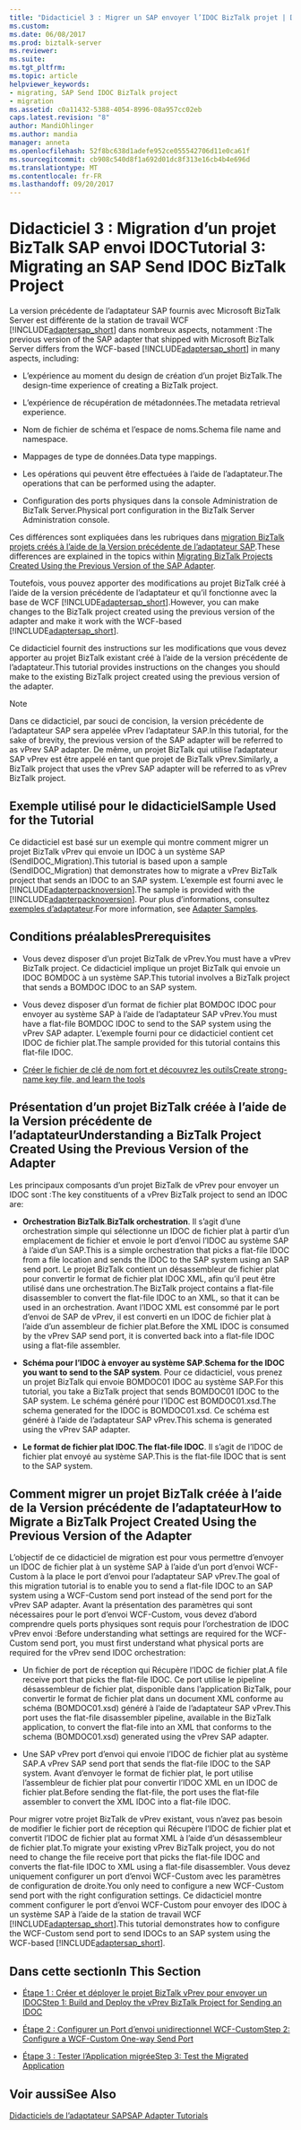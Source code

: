 ```yaml
---
title: "Didacticiel 3 : Migrer un SAP envoyer l’IDOC BizTalk projet | Documents Microsoft"
ms.custom: 
ms.date: 06/08/2017
ms.prod: biztalk-server
ms.reviewer: 
ms.suite: 
ms.tgt_pltfrm: 
ms.topic: article
helpviewer_keywords:
- migrating, SAP Send IDOC BizTalk project
- migration
ms.assetid: c0a11432-5388-4054-8996-08a957cc02eb
caps.latest.revision: "8"
author: MandiOhlinger
ms.author: mandia
manager: anneta
ms.openlocfilehash: 52f8bc638d1adefe952ce055542706d11e0ca61f
ms.sourcegitcommit: cb908c540d8f1a692d01dc8f313e16cb4b4e696d
ms.translationtype: MT
ms.contentlocale: fr-FR
ms.lasthandoff: 09/20/2017
---
```

# <a name="tutorial-3-migrating-an-sap-send-idoc-biztalk-project"></a><span data-ttu-id="50ec4-102">Didacticiel 3 : Migration d’un projet BizTalk SAP envoi IDOC</span><span class="sxs-lookup"><span data-stu-id="50ec4-102">Tutorial 3: Migrating an SAP Send IDOC BizTalk Project</span></span>
<span data-ttu-id="50ec4-103">La version précédente de l’adaptateur SAP fournis avec Microsoft BizTalk Server est différente de la station de travail WCF [!INCLUDE[adaptersap_short](../../includes/adaptersap-short-md.md)] dans nombreux aspects, notamment :</span><span class="sxs-lookup"><span data-stu-id="50ec4-103">The previous version of the SAP adapter that shipped with Microsoft BizTalk Server differs from the WCF-based [!INCLUDE[adaptersap_short](../../includes/adaptersap-short-md.md)] in many aspects, including:</span></span>  
  
-   <span data-ttu-id="50ec4-104">L’expérience au moment du design de création d’un projet BizTalk.</span><span class="sxs-lookup"><span data-stu-id="50ec4-104">The design-time experience of creating a BizTalk project.</span></span>  
  
-   <span data-ttu-id="50ec4-105">L’expérience de récupération de métadonnées.</span><span class="sxs-lookup"><span data-stu-id="50ec4-105">The metadata retrieval experience.</span></span>  
  
-   <span data-ttu-id="50ec4-106">Nom de fichier de schéma et l’espace de noms.</span><span class="sxs-lookup"><span data-stu-id="50ec4-106">Schema file name and namespace.</span></span>  
  
-   <span data-ttu-id="50ec4-107">Mappages de type de données.</span><span class="sxs-lookup"><span data-stu-id="50ec4-107">Data type mappings.</span></span>  
  
-   <span data-ttu-id="50ec4-108">Les opérations qui peuvent être effectuées à l’aide de l’adaptateur.</span><span class="sxs-lookup"><span data-stu-id="50ec4-108">The operations that can be performed using the adapter.</span></span>  
  
-   <span data-ttu-id="50ec4-109">Configuration des ports physiques dans la console Administration de BizTalk Server.</span><span class="sxs-lookup"><span data-stu-id="50ec4-109">Physical port configuration in the BizTalk Server Administration console.</span></span>  
  
 <span data-ttu-id="50ec4-110">Ces différences sont expliquées dans les rubriques dans [migration BizTalk projets créés à l’aide de la Version précédente de l’adaptateur SAP](http://msdn.microsoft.com/library/a486bac9-8952-43fd-8099-413f1491de37).</span><span class="sxs-lookup"><span data-stu-id="50ec4-110">These differences are explained in the topics within [Migrating BizTalk Projects Created Using the Previous Version of the SAP Adapter](http://msdn.microsoft.com/library/a486bac9-8952-43fd-8099-413f1491de37).</span></span>  
  
 <span data-ttu-id="50ec4-111">Toutefois, vous pouvez apporter des modifications au projet BizTalk créé à l’aide de la version précédente de l’adaptateur et qu’il fonctionne avec la base de WCF [!INCLUDE[adaptersap_short](../../includes/adaptersap-short-md.md)].</span><span class="sxs-lookup"><span data-stu-id="50ec4-111">However, you can make changes to the BizTalk project created using the previous version of the adapter and make it work with the WCF-based [!INCLUDE[adaptersap_short](../../includes/adaptersap-short-md.md)].</span></span>  
  
 <span data-ttu-id="50ec4-112">Ce didacticiel fournit des instructions sur les modifications que vous devez apporter au projet BizTalk existant créé à l’aide de la version précédente de l’adaptateur.</span><span class="sxs-lookup"><span data-stu-id="50ec4-112">This tutorial provides instructions on the changes you should make to the existing BizTalk project created using the previous version of the adapter.</span></span>  
  
> [!NOTE]
>  <span data-ttu-id="50ec4-113">Dans ce didacticiel, par souci de concision, la version précédente de l’adaptateur SAP sera appelée vPrev l’adaptateur SAP.</span><span class="sxs-lookup"><span data-stu-id="50ec4-113">In this tutorial, for the sake of brevity, the previous version of the SAP adapter will be referred to as vPrev SAP adapter.</span></span> <span data-ttu-id="50ec4-114">De même, un projet BizTalk qui utilise l’adaptateur SAP vPrev est être appelé en tant que projet de BizTalk vPrev.</span><span class="sxs-lookup"><span data-stu-id="50ec4-114">Similarly, a BizTalk project that uses the vPrev SAP adapter will be referred to as vPrev BizTalk project.</span></span>  
  
## <a name="sample-used-for-the-tutorial"></a><span data-ttu-id="50ec4-115">Exemple utilisé pour le didacticiel</span><span class="sxs-lookup"><span data-stu-id="50ec4-115">Sample Used for the Tutorial</span></span>  
 <span data-ttu-id="50ec4-116">Ce didacticiel est basé sur un exemple qui montre comment migrer un projet BizTalk vPrev qui envoie un IDOC à un système SAP (SendIDOC_Migration).</span><span class="sxs-lookup"><span data-stu-id="50ec4-116">This tutorial is based upon a sample (SendIDOC_Migration) that demonstrates how to migrate a vPrev BizTalk project that sends an IDOC to an SAP system.</span></span> <span data-ttu-id="50ec4-117">L’exemple est fourni avec le [!INCLUDE[adapterpacknoversion](../../includes/adapterpacknoversion-md.md)].</span><span class="sxs-lookup"><span data-stu-id="50ec4-117">The sample is provided with the [!INCLUDE[adapterpacknoversion](../../includes/adapterpacknoversion-md.md)].</span></span> <span data-ttu-id="50ec4-118">Pour plus d’informations, consultez [exemples d’adaptateur](../../adapters-and-accelerators/accelerator-rosettanet/adapter-samples.md).</span><span class="sxs-lookup"><span data-stu-id="50ec4-118">For more information, see [Adapter Samples](../../adapters-and-accelerators/accelerator-rosettanet/adapter-samples.md).</span></span>  
  
## <a name="prerequisites"></a><span data-ttu-id="50ec4-119">Conditions préalables</span><span class="sxs-lookup"><span data-stu-id="50ec4-119">Prerequisites</span></span>  
  
-   <span data-ttu-id="50ec4-120">Vous devez disposer d’un projet BizTalk de vPrev.</span><span class="sxs-lookup"><span data-stu-id="50ec4-120">You must have a vPrev BizTalk project.</span></span> <span data-ttu-id="50ec4-121">Ce didacticiel implique un projet BizTalk qui envoie un IDOC BOMDOC à un système SAP.</span><span class="sxs-lookup"><span data-stu-id="50ec4-121">This tutorial involves a BizTalk project that sends a BOMDOC IDOC to an SAP system.</span></span>  
  
-   <span data-ttu-id="50ec4-122">Vous devez disposer d’un format de fichier plat BOMDOC IDOC pour envoyer au système SAP à l’aide de l’adaptateur SAP vPrev.</span><span class="sxs-lookup"><span data-stu-id="50ec4-122">You must have a flat-file BOMDOC IDOC to send to the SAP system using the vPrev SAP adapter.</span></span> <span data-ttu-id="50ec4-123">L’exemple fourni pour ce didacticiel contient cet IDOC de fichier plat.</span><span class="sxs-lookup"><span data-stu-id="50ec4-123">The sample provided for this tutorial contains this flat-file IDOC.</span></span>  
  
-   [<span data-ttu-id="50ec4-124">Créer le fichier de clé de nom fort et découvrez les outils</span><span class="sxs-lookup"><span data-stu-id="50ec4-124">Create strong-name key file, and learn the tools</span></span>](../../adapters-and-accelerators/adapter-sap/prerequisites-to-create-sap-applications.md)
  
## <a name="understanding-a-biztalk-project-created-using-the-previous-version-of-the-adapter"></a><span data-ttu-id="50ec4-125">Présentation d’un projet BizTalk créée à l’aide de la Version précédente de l’adaptateur</span><span class="sxs-lookup"><span data-stu-id="50ec4-125">Understanding a BizTalk Project Created Using the Previous Version of the Adapter</span></span>  
 <span data-ttu-id="50ec4-126">Les principaux composants d’un projet BizTalk de vPrev pour envoyer un IDOC sont :</span><span class="sxs-lookup"><span data-stu-id="50ec4-126">The key constituents of a vPrev BizTalk project to send an IDOC are:</span></span>  
  
-   <span data-ttu-id="50ec4-127">**Orchestration BizTalk**.</span><span class="sxs-lookup"><span data-stu-id="50ec4-127">**BizTalk orchestration**.</span></span> <span data-ttu-id="50ec4-128">Il s’agit d’une orchestration simple qui sélectionne un IDOC de fichier plat à partir d’un emplacement de fichier et envoie le port d’envoi l’IDOC au système SAP à l’aide d’un SAP.</span><span class="sxs-lookup"><span data-stu-id="50ec4-128">This is a simple orchestration that picks a flat-file IDOC from a file location and sends the IDOC to the SAP system using an SAP send port.</span></span> <span data-ttu-id="50ec4-129">Le projet BizTalk contient un désassembleur de fichier plat pour convertir le format de fichier plat IDOC XML, afin qu’il peut être utilisé dans une orchestration.</span><span class="sxs-lookup"><span data-stu-id="50ec4-129">The BizTalk project contains a flat-file disassembler to convert the flat-file IDOC to an XML, so that it can be used in an orchestration.</span></span> <span data-ttu-id="50ec4-130">Avant l’IDOC XML est consommé par le port d’envoi de SAP de vPrev, il est converti en un IDOC de fichier plat à l’aide d’un assembleur de fichier plat.</span><span class="sxs-lookup"><span data-stu-id="50ec4-130">Before the XML IDOC is consumed by the vPrev SAP send port, it is converted back into a flat-file IDOC using a flat-file assembler.</span></span>  
  
-   <span data-ttu-id="50ec4-131">**Schéma pour l’IDOC à envoyer au système SAP**.</span><span class="sxs-lookup"><span data-stu-id="50ec4-131">**Schema for the IDOC you want to send to the SAP system**.</span></span> <span data-ttu-id="50ec4-132">Pour ce didacticiel, vous prenez un projet BizTalk qui envoie BOMDOC01 IDOC au système SAP.</span><span class="sxs-lookup"><span data-stu-id="50ec4-132">For this tutorial, you take a BizTalk project that sends BOMDOC01 IDOC to the SAP system.</span></span> <span data-ttu-id="50ec4-133">Le schéma généré pour l’IDOC est BOMDOC01.xsd.</span><span class="sxs-lookup"><span data-stu-id="50ec4-133">The schema generated for the IDOC is BOMDOC01.xsd.</span></span> <span data-ttu-id="50ec4-134">Ce schéma est généré à l’aide de l’adaptateur SAP vPrev.</span><span class="sxs-lookup"><span data-stu-id="50ec4-134">This schema is generated using the vPrev SAP adapter.</span></span>  
  
-   <span data-ttu-id="50ec4-135">**Le format de fichier plat IDOC**.</span><span class="sxs-lookup"><span data-stu-id="50ec4-135">**The flat-file IDOC**.</span></span> <span data-ttu-id="50ec4-136">Il s’agit de l’IDOC de fichier plat envoyé au système SAP.</span><span class="sxs-lookup"><span data-stu-id="50ec4-136">This is the flat-file IDOC that is sent to the SAP system.</span></span>  
  
## <a name="how-to-migrate-a-biztalk-project-created-using-the-previous-version-of-the-adapter"></a><span data-ttu-id="50ec4-137">Comment migrer un projet BizTalk créée à l’aide de la Version précédente de l’adaptateur</span><span class="sxs-lookup"><span data-stu-id="50ec4-137">How to Migrate a BizTalk Project Created Using the Previous Version of the Adapter</span></span>  
 <span data-ttu-id="50ec4-138">L’objectif de ce didacticiel de migration est pour vous permettre d’envoyer un IDOC de fichier plat à un système SAP à l’aide d’un port d’envoi WCF-Custom à la place le port d’envoi pour l’adaptateur SAP vPrev.</span><span class="sxs-lookup"><span data-stu-id="50ec4-138">The goal of this migration tutorial is to enable you to send a flat-file IDOC to an SAP system using a WCF-Custom send port instead of the send port for the vPrev SAP adapter.</span></span> <span data-ttu-id="50ec4-139">Avant la présentation des paramètres qui sont nécessaires pour le port d’envoi WCF-Custom, vous devez d’abord comprendre quels ports physiques sont requis pour l’orchestration de IDOC vPrev envoi :</span><span class="sxs-lookup"><span data-stu-id="50ec4-139">Before understanding what settings are required for the WCF-Custom send port, you must first understand what physical ports are required for the vPrev send IDOC orchestration:</span></span>  
  
-   <span data-ttu-id="50ec4-140">Un fichier de port de réception qui Récupère l’IDOC de fichier plat.</span><span class="sxs-lookup"><span data-stu-id="50ec4-140">A file receive port that picks the flat-file IDOC.</span></span> <span data-ttu-id="50ec4-141">Ce port utilise le pipeline désassembleur de fichier plat, disponible dans l’application BizTalk, pour convertir le format de fichier plat dans un document XML conforme au schéma (BOMDOC01.xsd) généré à l’aide de l’adaptateur SAP vPrev.</span><span class="sxs-lookup"><span data-stu-id="50ec4-141">This port uses the flat-file disassembler pipeline, available in the BizTalk application, to convert the flat-file into an XML that conforms to the schema (BOMDOC01.xsd) generated using the vPrev SAP adapter.</span></span>  
  
-   <span data-ttu-id="50ec4-142">Une SAP vPrev port d’envoi qui envoie l’IDOC de fichier plat au système SAP.</span><span class="sxs-lookup"><span data-stu-id="50ec4-142">A vPrev SAP send port that sends the flat-file IDOC to the SAP system.</span></span> <span data-ttu-id="50ec4-143">Avant d’envoyer le format de fichier plat, le port utilise l’assembleur de fichier plat pour convertir l’IDOC XML en un IDOC de fichier plat.</span><span class="sxs-lookup"><span data-stu-id="50ec4-143">Before sending the flat-file, the port uses the flat-file assembler to convert the XML IDOC into a flat-file IDOC.</span></span>  
  
 <span data-ttu-id="50ec4-144">Pour migrer votre projet BizTalk de vPrev existant, vous n’avez pas besoin de modifier le fichier port de réception qui Récupère l’IDOC de fichier plat et convertit l’IDOC de fichier plat au format XML à l’aide d’un désassembleur de fichier plat.</span><span class="sxs-lookup"><span data-stu-id="50ec4-144">To migrate your existing vPrev BizTalk project, you do not need to change the file receive port that picks the flat-file IDOC and converts the flat-file IDOC to XML using a flat-file disassembler.</span></span> <span data-ttu-id="50ec4-145">Vous devez uniquement configurer un port d’envoi WCF-Custom avec les paramètres de configuration de droite.</span><span class="sxs-lookup"><span data-stu-id="50ec4-145">You only need to configure a new WCF-Custom send port with the right configuration settings.</span></span> <span data-ttu-id="50ec4-146">Ce didacticiel montre comment configurer le port d’envoi WCF-Custom pour envoyer des IDOC à un système SAP à l’aide de la station de travail WCF [!INCLUDE[adaptersap_short](../../includes/adaptersap-short-md.md)].</span><span class="sxs-lookup"><span data-stu-id="50ec4-146">This tutorial demonstrates how to configure the WCF-Custom send port to send IDOCs to an SAP system using the WCF-based [!INCLUDE[adaptersap_short](../../includes/adaptersap-short-md.md)].</span></span>  
  
## <a name="in-this-section"></a><span data-ttu-id="50ec4-147">Dans cette section</span><span class="sxs-lookup"><span data-stu-id="50ec4-147">In This Section</span></span>  
  
-   [<span data-ttu-id="50ec4-148">Étape 1 : Créer et déployer le projet BizTalk vPrev pour envoyer un IDOC</span><span class="sxs-lookup"><span data-stu-id="50ec4-148">Step 1: Build and Deploy the vPrev BizTalk Project for Sending an IDOC</span></span>](../../adapters-and-accelerators/adapter-sap/step-1-build-and-deploy-the-vprev-biztalk-project-for-sending-an-idoc.md)  
  
-   [<span data-ttu-id="50ec4-149">Étape 2 : Configurer un Port d’envoi unidirectionnel WCF-Custom</span><span class="sxs-lookup"><span data-stu-id="50ec4-149">Step 2: Configure a WCF-Custom One-way Send Port</span></span>](../../adapters-and-accelerators/adapter-sap/step-2-configure-a-wcf-custom-one-way-send-port.md)  
  
-   [<span data-ttu-id="50ec4-150">Étape 3 : Tester l’Application migrée</span><span class="sxs-lookup"><span data-stu-id="50ec4-150">Step 3: Test the Migrated Application</span></span>](../../adapters-and-accelerators/adapter-sap/step-3-test-the-migrated-application2.md)  
  
## <a name="see-also"></a><span data-ttu-id="50ec4-151">Voir aussi</span><span class="sxs-lookup"><span data-stu-id="50ec4-151">See Also</span></span>  
 [<span data-ttu-id="50ec4-152">Didacticiels de l’adaptateur SAP</span><span class="sxs-lookup"><span data-stu-id="50ec4-152">SAP Adapter Tutorials</span></span>](../../adapters-and-accelerators/adapter-sap/sap-adapter-tutorials.md)